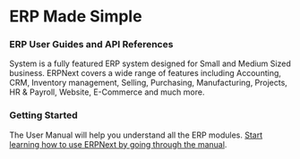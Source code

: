 # ERP Made Simple

### ERP User Guides and API References

System is a fully featured ERP system designed for Small and Medium Sized
business. ERPNext covers a wide range of features including Accounting, CRM,
Inventory management, Selling, Purchasing, Manufacturing, Projects, HR &
Payroll, Website, E-Commerce and much more.

### Getting Started

The User Manual will help you understand all the ERP modules. [Start learning how to use ERPNext by going through the manual](/docs/user/manual).

